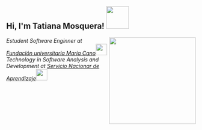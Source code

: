 <h2> Hi, I'm Tatiana Mosquera! <img src="https://media.giphy.com/media/lGhBlBMIN2XsEteTN3/giphy.gif" width="60"></h2>
<img align='right' src="https://media.giphy.com/media/px9v45I39CcxyXPqEy/giphy.gif" width="230">
<p><em>Estudent Software Enginner at <a href="https://www.fumc.edu.co/">Fundación universitaria Maria Cano</a><img src="https://media.giphy.com/media/fYSnHlufseco8Fh93Z/giphy.gif" width="30">
</br>Technology in Software Analysis and Development at <a href="https://www.sena.edu.co/es-co/Paginas/default.aspx">Servicio Nacionar de Aprendizaje</a><img src="https://media.giphy.com/media/fYSnHlufseco8Fh93Z/giphy.gif" width="30"> 
</em></p>
